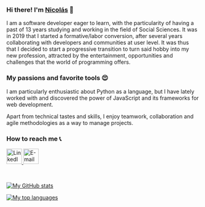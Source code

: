 ### Hi there! I'm [Nicolás](https://www.linkedin.com/in/nicolasportela) 👋

I am a software developer eager to learn, with the particularity of having a past of 13 years studying and working in the field of Social Sciences. It was in 2019 that I started a formative/labor conversion, after several years collaborating with developers and communities at user level. It was thus that I decided to start a progressive transition to turn said hobby into my new profession, attracted by the entertainment, opportunities and challenges that the world of programming offers.

### My passions and favorite tools 😍
I am particularly enthusiastic about Python as a language, but I have lately worked with and discovered the power of JavaScript and its frameworks for web development.

Apart from technical tastes and skills, I enjoy teamwork, collaboration and agile methodologies as a way to manage projects.

### How to reach me 📞
<a href="https://www.linkedin.com/in/nicolasportela"><img src="https://i.imgur.com/M44jSX8.png" alt="LinkedIn" width="40" height="40"/> <a href="mailto:nicolasportelam@gmail.com"><img src="https://i.imgur.com/VqrjIxO.png" alt="E-mail" width="40" height="40"/>

<br>

[![My GitHub stats](https://github-readme-stats.vercel.app/api?username=nicolasportela&hide=issues&show_icons=true&theme=vision-friendly-dark&count_private=true&include_all_commits=true&custom_title=My%20GitHub%20stats)](https://github.com/nicolasportela)

[![My top languages](https://github-readme-stats.vercel.app/api/top-langs/?username=nicolasportela&hide=MATLAB,Assembly&langs_count=10&&theme=vision-friendly-dark&custom_title=My%20top%20languages&card_width=495&exclude_repo=sorting_algorithms,binary_trees,monty,shell_exercises,simple_shell,printf)](https://github.com/nicolasportela)
